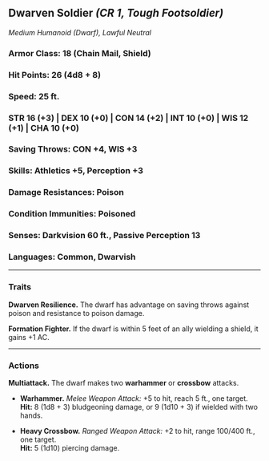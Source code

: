## **Dwarven Soldier** _(CR 1, Tough Footsoldier)_

_Medium Humanoid (Dwarf), Lawful Neutral_

### **Armor Class**: 18 (Chain Mail, Shield)

### **Hit Points**: 26 (4d8 + 8)

### **Speed**: 25 ft.

### **STR** 16 (+3) | **DEX** 10 (+0) | **CON** 14 (+2) | **INT** 10 (+0) | **WIS** 12 (+1) | **CHA** 10 (+0)

### **Saving Throws**: CON +4, WIS +3

### **Skills**: Athletics +5, Perception +3

### **Damage Resistances**: Poison

### **Condition Immunities**: Poisoned

### **Senses**: Darkvision 60 ft., Passive Perception 13

### **Languages**: Common, Dwarvish

---

### **Traits**

**Dwarven Resilience.** The dwarf has advantage on saving throws against poison and resistance to poison damage.

**Formation Fighter.** If the dwarf is within 5 feet of an ally wielding a shield, it gains +1 AC.

---

### **Actions**

**Multiattack.** The dwarf makes two **warhammer** or **crossbow** attacks.

- **Warhammer.** _Melee Weapon Attack:_ +5 to hit, reach 5 ft., one target.  
    **Hit:** 8 (1d8 + 3) bludgeoning damage, or 9 (1d10 + 3) if wielded with two hands.
    
- **Heavy Crossbow.** _Ranged Weapon Attack:_ +2 to hit, range 100/400 ft., one target.  
    **Hit:** 5 (1d10) piercing damage.